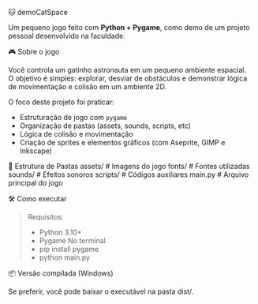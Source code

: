 🐱 demoCatSpace

Um pequeno jogo feito com **Python + Pygame**, como demo de um projeto pessoal desenvolvido na faculdade.

🎮 Sobre o jogo

Você controla um gatinho astronauta em um pequeno ambiente espacial.  
O objetivo é simples: explorar, desviar de obstáculos e demonstrar lógica de movimentação e colisão em um ambiente 2D.

O foco deste projeto foi praticar:

- Estruturação de jogo com `pygame`
- Organização de pastas (assets, sounds, scripts, etc)
- Lógica de colisão e movimentação
- Criação de sprites e elementos gráficos (com Aseprite, GIMP e Inkscape)

📁 Estrutura de Pastas
  assets/ # Imagens do jogo
  fonts/ # Fontes utilizadas
  sounds/ # Efeitos sonoros
  scripts/ # Códigos auxiliares
  main.py # Arquivo principal do jogo

🛠️ Como executar

  > Requisitos:
  > - Python 3.10+
  > - Pygame
 No terminal
> - pip install pygame
> - python main.py

📦 Versão compilada (Windows)

Se preferir, você pode baixar o executável na pasta dist/.
